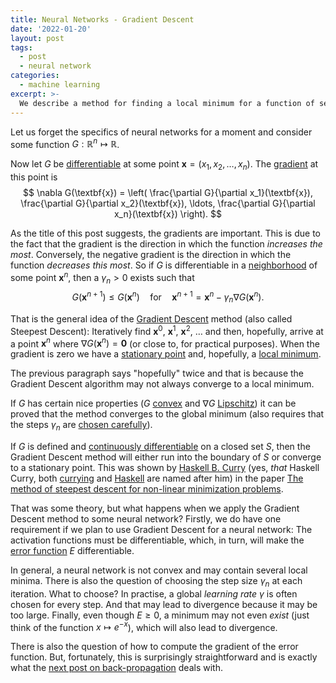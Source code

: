 ```yaml
---
title: Neural Networks - Gradient Descent
date: '2022-01-20'
layout: post
tags:
  - post
  - neural network
categories:
  - machine learning
excerpt: >-
  We describe a method for finding a local minimum for a function of several real variables, Gradient Descent.
---
```

Let us forget the specifics of neural networks for a moment and consider
some function $G: \mathbb{R}^n \mapsto \mathbb{R}$.

Now let $G$ be [differentiable](https://en.wikipedia.org/wiki/Differentiable_function)
at some point $\textbf{x} = (x_1,x_2,\ldots,x_n)$. The
[gradient](https://en.wikipedia.org/wiki/Gradient) at this point is
$$
\nabla G(\textbf{x}) = \left(
  \frac{\partial G}{\partial x_1}(\textbf{x}),
  \frac{\partial G}{\partial x_2}(\textbf{x}), \ldots,
  \frac{\partial G}{\partial x_n}(\textbf{x})
\right).
$$

As the title of this post suggests, the gradients are important.
This is due to the fact that the gradient is the direction in which the function *increases the most*.
Conversely, the negative gradient is the direction in which the function *decreases this most*.
So if $G$ is differentiable in a
[neighborhood](https://en.wikipedia.org/wiki/Neighbourhood_(mathematics)#In_a_metric_space)
of some point $\textbf{x}^n$, then a $\gamma_n > 0$ exists such that
$$
G(\textbf{x}^{n+1}) \leq G(\textbf{x}^n)
\quad \text{for} \quad
\textbf{x}^{n+1} = \textbf{x}^n - \gamma_n \nabla G(\textbf{x}^n).
$$

That is the general idea of the [Gradient Descent](https://en.wikipedia.org/wiki/Gradient_descent) method
(also called Steepest Descent): Iteratively find $\textbf{x}^0$, $\textbf{x}^1$, $\textbf{x}^2$, $\ldots$
and then, hopefully, arrive at a point $\textbf{x}^n$ where $\nabla G(\textbf{x}^n) = \textbf{0}$
(or close to, for practical purposes). When the gradient is zero we have a
[stationary point](https://en.wikipedia.org/wiki/Stationary_point) and, hopefully, a
[local minimum](https://en.wikipedia.org/wiki/Maxima_and_minima).

The previous paragraph says "hopefully" twice and that is because the Gradient Descent algorithm
may not always converge to a local minimum.

If $G$ has certain nice properties ($G$ [convex](https://en.wikipedia.org/wiki/Convex_function)
and $\nabla G$ [Lipschitz](https://en.wikipedia.org/wiki/Lipschitz_continuity)) it can be proved
that the method converges to the global minimum (also requires that the steps $\gamma_n$ are
[chosen carefully](https://en.wikipedia.org/wiki/Gradient_descent)).

If $G$ is defined and
[continuously differentiable](https://en.wikipedia.org/wiki/Smoothness#Multivariate_differentiability_classes)
on a closed set $S$, then the Gradient Descent method will either run into the boundary of $S$
or converge to a stationary point. This was shown by [Haskell B. Curry](https://en.wikipedia.org/wiki/Haskell_Curry)
(yes, *that* Haskell Curry, both [currying](https://en.wikipedia.org/wiki/Currying)
and [Haskell](https://www.haskell.org/) are named after him) in the paper
[The method of steepest descent for non-linear minimization problems](/refs/curry44).

That was some theory, but what happens when we apply the Gradient Descent method to some
neural network? Firstly, we do have one requirement if we plan to use Gradient Descent for a
neural network: The activation functions must be differentiable, which, in turn, will make the
[error function](/blog/2023/01/neural-networks-04-the-optimization-problem) $E$
differentiable.

In general, a neural network is not convex and may contain several local minima. There is
also the question of choosing the step size $\gamma_n$ at each iteration. What to choose?
In practise, a global *learning rate* $\gamma$ is often chosen for every step. And that may
lead to divergence because it may be too large. Finally, even though $E \geq 0$, a minimum
may not even *exist* (just think of the function $x \mapsto e^{-x}$), which will also
lead to divergence.

There is also the question of how to compute the gradient of the error function. But,
fortunately, this is surprisingly straightforward and is exactly what the
[next post on back-propagation](/blog/2023/01/neural-networks-06-back-propagation) deals with.
